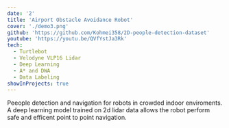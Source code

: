 ```yaml
---
date: '2'
title: 'Airport Obstacle Avoidance Robot'
cover: './demo3.png'
github: 'https://github.com/Kohmei358/2D-people-detection-dataset'
youtube: 'https://youtu.be/QVfYstJa3Rk'
tech:
  - Turtlebot
  - Velodyne VLP16 Lidar
  - Deep Learning
  - A* and DWA
  - Data Labeling
showInProjects: true
---
```


Peeople detection and navigation for robots in crowded indoor enviroments. A deep learning model trained on 2d lidar data allows the robot perform safe and efficent point to point navigation.
